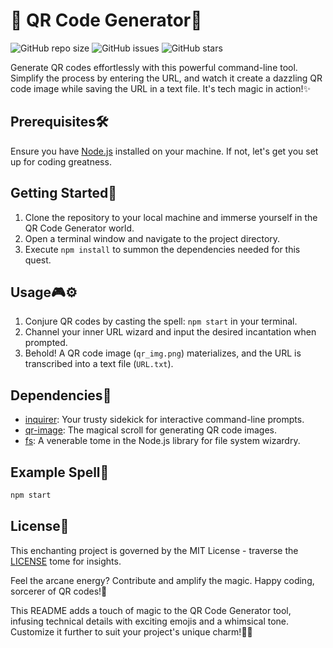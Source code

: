 # 🚀 QR Code Generator🤖
![GitHub repo size](https://img.shields.io/github/repo-size/YawBoah/QR-Code-Project)
![GitHub issues](https://img.shields.io/github/issues/YawBoah/QR-Code-Project)
![GitHub stars](https://img.shields.io/github/stars/YawBoah/QR-Code-Project)

Generate QR codes effortlessly with this powerful command-line tool. Simplify the process by entering the URL, and watch it create a dazzling QR code image while saving the URL in a text file. It's tech magic in action!✨

## Prerequisites🛠️
Ensure you have [Node.js](https://nodejs.org/)  installed on your machine. If not, let's get you set up for coding greatness.

## Getting Started🚀
1. Clone the repository to your local machine and immerse yourself in the QR Code Generator world.
2. Open a terminal window and navigate to the project directory.
3. Execute `npm install` to summon the dependencies needed for this quest.

## Usage🎮⚙ 
1. Conjure QR codes by casting the spell: `npm start` in your terminal.
2. Channel your inner URL wizard and input the desired incantation when prompted.
3. Behold! A QR code image (`qr_img.png`) materializes, and the URL is transcribed into a text file (`URL.txt`).

## Dependencies🧩
- [inquirer](https://www.npmjs.com/package/inquirer): Your trusty sidekick for interactive command-line prompts.
- [qr-image](https://www.npmjs.com/package/qr-image): The magical scroll for generating QR code images.
- [fs](https://nodejs.org/api/fs.html): A venerable tome in the Node.js library for file system wizardry.

## Example Spell🔮
```bash
npm start
```

## License📜
This enchanting project is governed by the MIT License - traverse the [LICENSE](LICENSE) tome for insights.

Feel the arcane energy? Contribute and amplify the magic. Happy coding, sorcerer of QR codes!🌟

This README adds a touch of magic to the QR Code Generator tool, infusing technical details with exciting emojis and a whimsical tone. Customize it further to suit your project's unique charm!🌈✨
